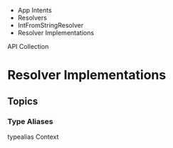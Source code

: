 

- App Intents
- Resolvers
- IntFromStringResolver
-  Resolver Implementations 

API Collection

# Resolver Implementations

## Topics

### Type Aliases

typealias Context

